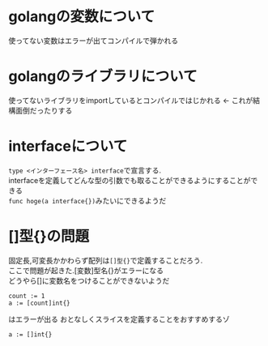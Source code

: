 # golangの変数について
使ってない変数はエラーが出てコンパイルで弾かれる

# golangのライブラリについて
使ってないライブラリをimportしているとコンパイルではじかれる <- これが結構面倒だったりする

# interfaceについて
`type <インターフェース名> interface`で宣言する.  
interfaceを定義してどんな型の引数でも取ることができるようにすることができる  
`func hoge(a interface{})`みたいにできるようだ

# []型{}の問題
固定長,可変長かかわらず配列は`[]型{}`で定義することだろう.  
ここで問題が起きた.[変数]型名{}がエラーになる  
どうやら[]に変数名をつけることができないようだ

```
count := 1
a := [count]int{}
```
はエラーが出る
おとなしくスライスを定義することをおすすめするゾ
```
a := []int{}
```

